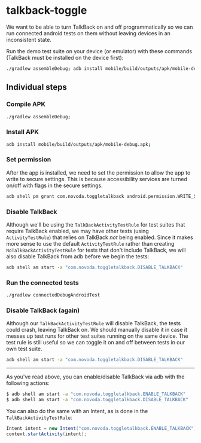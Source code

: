 # talkback-toggle

We want to be able to turn TalkBack on and off programmatically so we can run connected android tests on them without leaving devices in an inconsistent state.

Run the demo test suite on your device (or emulator) with these commands (TalkBack must be installed on the device first):

```bash
./gradlew assembleDebug; adb install mobile/build/outputs/apk/mobile-debug.apk; adb shell pm grant com.novoda.toggletalkback android.permission.WRITE_SECURE_SETTINGS; adb shell am start -a "com.novoda.toggletalkback.DISABLE_TALKBACK"; ./gradlew connectedDebugAndroidTest
```

## Individual steps

### Compile APK

```bash
./gradlew assembleDebug;
```

### Install APK

```bash
adb install mobile/build/outputs/apk/mobile-debug.apk;
```

### Set permission

After the app is installed, we need to set the permission to allow the app to write to secure settings. This is because accessibility services are turned on/off with flags in the secure settings.

```bash
adb shell pm grant com.novoda.toggletalkback android.permission.WRITE_SECURE_SETTINGS;
```

### Disable TalkBack

Although we'll be using the `TalkBackActivityTestRule` for test suites that require TalkBack enabled, we may have other tests (using `ActivityTestRule`) that relies on TalkBack _not_ being enabled. Since it makes more sense to use the default `ActivityTestRule` rather than creating `NoTalkBackActivityTestRule` for tests that don't include TalkBack, we will also disable TalkBack from adb before we begin the tests:

```bash
adb shell am start -a "com.novoda.toggletalkback.DISABLE_TALKBACK"
```

### Run the connected tests

```bash
./gradlew connectedDebugAndroidTest
```

### Disable TalkBack (again)

Although our `TalkBackActivityTestRule` will disable TalkBack, the tests could crash, leaving TalkBack on. We should manually disable it in case it messes up test runs for other test suites running on the same device. The test rule is still useful so we can toggle it on and off between tests in our own test suite.


```bash
adb shell am start -a "com.novoda.toggletalkback.DISABLE_TALKBACK"
```

---

As you've read above, you can enable/disable TalkBack via adb with the following actions:

```bash
$ adb shell am start -a "com.novoda.toggletalkback.ENABLE_TALKBACK"
$ adb shell am start -a "com.novoda.toggletalkback.DISABLE_TALKBACK"
```

You can also do the same with an Intent, as is done in the `TalkBackActivityTestRule`:

```java
Intent intent = new Intent("com.novoda.toggletalkback.ENABLE_TALKBACK")
context.startActivity(intent);
```
